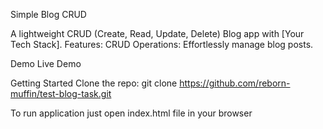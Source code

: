 Simple Blog CRUD

A lightweight CRUD (Create, Read, Update, Delete) Blog app with [Your Tech Stack].
Features:
    CRUD Operations: Effortlessly manage blog posts.

Demo
Live Demo

Getting Started
Clone the repo:
    git clone https://github.com/reborn-muffin/test-blog-task.git

To run application just open index.html file in your browser